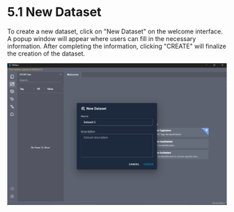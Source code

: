 # 5.1 New Dataset

To create a new dataset, click on "New Dataset" on the welcome interface. A popup window will appear where users can fill in the necessary information. After completing the information, clicking "CREATE" will finalize the creation of the dataset.

![Image_0](../images/image_0.png)

